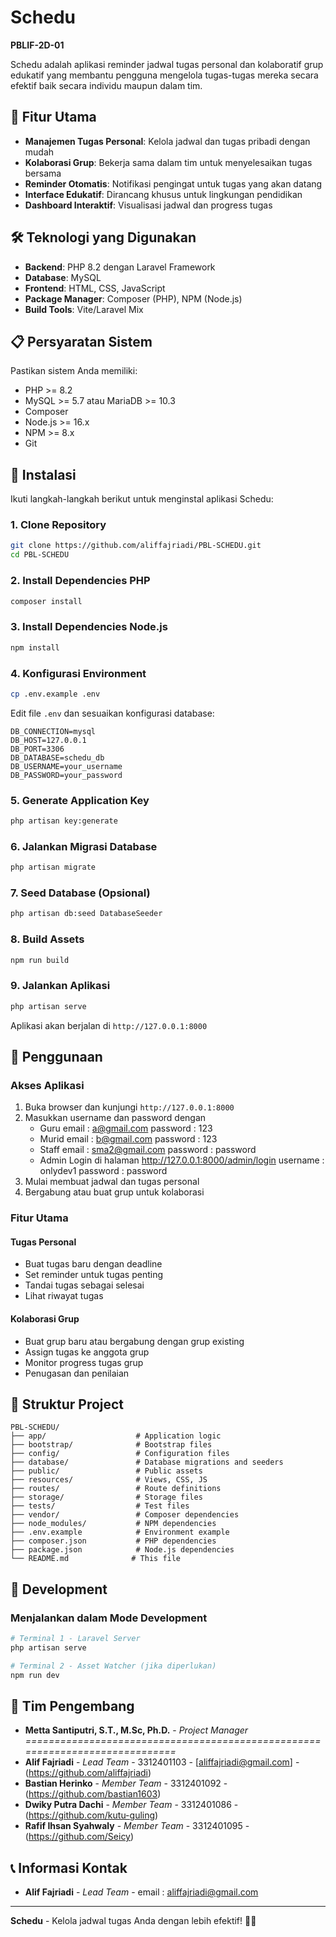 # Schedu
**PBLIF-2D-01**

Schedu adalah aplikasi reminder jadwal tugas personal dan kolaboratif grup edukatif yang membantu pengguna mengelola tugas-tugas mereka secara efektif baik secara individu maupun dalam tim.

## 🚀 Fitur Utama

- **Manajemen Tugas Personal**: Kelola jadwal dan tugas pribadi dengan mudah
- **Kolaborasi Grup**: Bekerja sama dalam tim untuk menyelesaikan tugas bersama
- **Reminder Otomatis**: Notifikasi pengingat untuk tugas yang akan datang
- **Interface Edukatif**: Dirancang khusus untuk lingkungan pendidikan
- **Dashboard Interaktif**: Visualisasi jadwal dan progress tugas

## 🛠️ Teknologi yang Digunakan

- **Backend**: PHP 8.2 dengan Laravel Framework
- **Database**: MySQL
- **Frontend**: HTML, CSS, JavaScript
- **Package Manager**: Composer (PHP), NPM (Node.js)
- **Build Tools**: Vite/Laravel Mix

## 📋 Persyaratan Sistem

Pastikan sistem Anda memiliki:

- PHP >= 8.2
- MySQL >= 5.7 atau MariaDB >= 10.3
- Composer
- Node.js >= 16.x
- NPM >= 8.x
- Git

## 🔧 Instalasi

Ikuti langkah-langkah berikut untuk menginstal aplikasi Schedu:

### 1. Clone Repository

```bash
git clone https://github.com/aliffajriadi/PBL-SCHEDU.git
cd PBL-SCHEDU
```

### 2. Install Dependencies PHP

```bash
composer install
```

### 3. Install Dependencies Node.js

```bash
npm install
```

### 4. Konfigurasi Environment

```bash
cp .env.example .env
```

Edit file `.env` dan sesuaikan konfigurasi database:

```env
DB_CONNECTION=mysql
DB_HOST=127.0.0.1
DB_PORT=3306
DB_DATABASE=schedu_db
DB_USERNAME=your_username
DB_PASSWORD=your_password
```

### 5. Generate Application Key

```bash
php artisan key:generate
```

### 6. Jalankan Migrasi Database

```bash
php artisan migrate
```

### 7. Seed Database (Opsional)

```bash
php artisan db:seed DatabaseSeeder
```

### 8. Build Assets

```bash
npm run build
```

### 9. Jalankan Aplikasi

```bash
php artisan serve
```

Aplikasi akan berjalan di `http://127.0.0.1:8000`

## 🚀 Penggunaan

### Akses Aplikasi

1. Buka browser dan kunjungi `http://127.0.0.1:8000`
2. Masukkan username dan password dengan 
    - Guru 
    email : a@gmail.com
    password : 123
    - Murid
    email : b@gmail.com
    password : 123
    - Staff
    email : sma2@gmail.com
    password : password
    - Admin
    Login di halaman http://127.0.0.1:8000/admin/login
    username : onlydev1
    password : password
3. Mulai membuat jadwal dan tugas personal
4. Bergabung atau buat grup untuk kolaborasi

### Fitur Utama

#### Tugas Personal
- Buat tugas baru dengan deadline
- Set reminder untuk tugas penting
- Tandai tugas sebagai selesai
- Lihat riwayat tugas

#### Kolaborasi Grup
- Buat grup baru atau bergabung dengan grup existing
- Assign tugas ke anggota grup
- Monitor progress tugas grup
- Penugasan dan penilaian

## 📁 Struktur Project

```
PBL-SCHEDU/
├── app/                    # Application logic
├── bootstrap/              # Bootstrap files
├── config/                 # Configuration files
├── database/               # Database migrations and seeders
├── public/                 # Public assets
├── resources/              # Views, CSS, JS
├── routes/                 # Route definitions
├── storage/                # Storage files
├── tests/                  # Test files
├── vendor/                 # Composer dependencies
├── node_modules/           # NPM dependencies
├── .env.example            # Environment example
├── composer.json           # PHP dependencies
├── package.json            # Node.js dependencies
└── README.md              # This file
```

## 🔧 Development

### Menjalankan dalam Mode Development

```bash
# Terminal 1 - Laravel Server
php artisan serve

# Terminal 2 - Asset Watcher (jika diperlukan)
npm run dev
```

## 👥 Tim Pengembang

- **Metta Santiputri, S.T., M.Sc, Ph.D.** - *Project Manager* 
*=============================================================================* 
- **Alif Fajriadi** - *Lead Team* - 3312401103 - [aliffajriadi@gmail.com] - (https://github.com/aliffajriadi)
- **Bastian Herinko** - *Member Team* - 3312401092 -  (https://github.com/bastian1603)
- **Dwiky Putra Dachi** - *Member Team* - 3312401086 -  (https://github.com/kutu-guling)
- **Rafif Ihsan Syahwaly** - *Member Team* - 3312401095 -  (https://github.com/Seicy)


## 📞 Informasi Kontak

- **Alif Fajriadi** - *Lead Team* - email : aliffajriadi@gmail.com


---

**Schedu** - Kelola jadwal tugas Anda dengan lebih efektif! 📅✨
```

